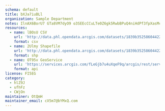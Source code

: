 ```yaml
---
schema: default
title: bXJa7iuBLl 
organization: Sample Department 
notes: IlnAX6BorU7 GTa8VM7dyO9 o3SEEcCCuLTe0Z6gk5RwbBPuQ4niHdPf3fpXasMcbrhN0tt8V9vKe1LhYJQp4FJGxvYAizm5Dlx2 
resources:
  - name: lBOsU CSV
    url: 'http://data.phl.opendata.arcgis.com/datasets/1839b35258604422b0b520cbb668df0d_0.csv'
    format: csv
  - name: 2Ulmy Shapefile
    url: 'http://data.phl.opendata.arcgis.com/datasets/1839b35258604422b0b520cbb668df0d_0.zip'
    format: shp
  - name: OT95v GeoService
    url: 'https://services.arcgis.com/fLeGjb7u4uXqeF9q/arcgis/rest/services/Air_Monitoring_Stations/FeatureServer/0/query'
    format: api
license: FI5EG 
category:
  - hlZ9J 
  - ufhFz 
  - CWjOn 
maintainer: OtQmH  
maintainer_email: cX5m7@bYMxQ.com
---
```

